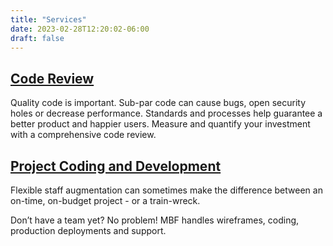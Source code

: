 ```yaml
---
title: "Services"
date: 2023-02-28T12:20:02-06:00
draft: false
---
```


## [Code Review](/services/code-review)

Quality code is important. Sub-par code can cause bugs, open security holes or decrease performance. Standards and processes help guarantee a better product and happier users. Measure and quantify your investment with a comprehensive code review.

## [Project Coding and Development](/services/development)

Flexible staff augmentation can sometimes make the difference between an on-time, on-budget project - or a train-wreck.

Don’t have a team yet? No problem! MBF handles wireframes, coding, production deployments and support.
